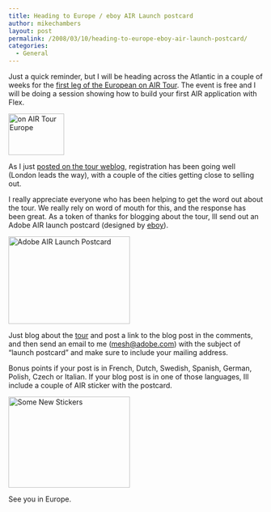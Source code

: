 ```yaml
---
title: Heading to Europe / eboy AIR Launch postcard
author: mikechambers
layout: post
permalink: /2008/03/10/heading-to-europe-eboy-air-launch-postcard/
categories:
  - General
---
```



Just a quick reminder, but I will be heading across the Atlantic in a couple of weeks for the [first leg of the European on AIR Tour][1]. The event is free and I will be doing a session showing how to build your first AIR application with Flex.

[<img src="http://onair.adobe.com/images/onAIRTourEuropeTrain.png" alt="on AIR Tour Europe" border="0" height="82" width="110" />][1]

As I just [posted on the tour weblog][2], registration has been going well (London leads the way), with a couple of the cities getting close to selling out.  
<!--more-->

  
I really appreciate everyone who has been helping to get the word out about the tour. We really rely on word of mouth for this, and the response has been great. As a token of thanks for blogging about the tour, Ill send out an Adobe AIR launch postcard (designed by [eboy][3]).

[<img src="http://farm4.static.flickr.com/3200/2326197738_947109d6c4_m.jpg" width="240" height="173" alt="Adobe AIR Launch Postcard" />][4]

Just blog about the [tour][1] and post a link to the blog post in the comments, and then send an email to me (<mesh@adobe.com>) with the subject of &#8220;launch postcard&#8221; and make sure to include your mailing address.

Bonus points if your post is in French, Dutch, Swedish, Spanish, German, Polish, Czech or Italian. If your blog post is in one of those languages, Ill include a couple of AIR sticker with the postcard.

[<img src="http://farm3.static.flickr.com/2405/2267013981_644d75cb82_m.jpg" width="240" height="180" alt="Some New Stickers" />][5]

See you in Europe.

 [1]: http://onair.adobe.com
 [2]: http://onair.adobe.com/blogs/tour/2008/03/10/leg-1-registration-update-london-is-in-the-lead/
 [3]: http://www.eboy.com
 [4]: http://www.flickr.com/photos/mikechambers/2326197738/ "Adobe AIR Launch Postcard by mike.chambers, on Flickr"
 [5]: http://www.flickr.com/photos/mikechambers/2267013981/ "Some New Stickers by mike.chambers, on Flickr"